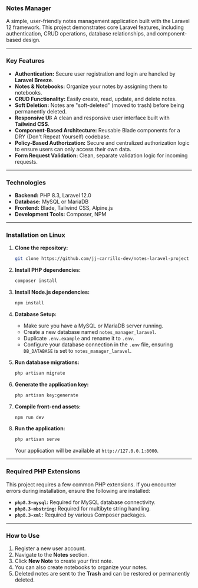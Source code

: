 ### Notes Manager

A simple, user-friendly notes management application built with the Laravel 12 framework. This project demonstrates core Laravel features, including authentication, CRUD operations, database relationships, and component-based design.

-----

### Key Features

* **Authentication:** Secure user registration and login are handled by **Laravel Breeze**.
* **Notes & Notebooks:** Organize your notes by assigning them to notebooks.
* **CRUD Functionality:** Easily create, read, update, and delete notes.
* **Soft Deletion:** Notes are "soft-deleted" (moved to trash) before being permanently deleted.
* **Responsive UI:** A clean and responsive user interface built with **Tailwind CSS**.
* **Component-Based Architecture:** Reusable Blade components for a DRY (Don't Repeat Yourself) codebase.
* **Policy-Based Authorization:** Secure and centralized authorization logic to ensure users can only access their own data.
* **Form Request Validation:** Clean, separate validation logic for incoming requests.

-----

### Technologies

* **Backend:** PHP 8.3, Laravel 12.0
* **Database:** MySQL or MariaDB
* **Frontend:** Blade, Tailwind CSS, Alpine.js
* **Development Tools:** Composer, NPM

-----

### Installation on Linux

1.  **Clone the repository:**

    ```bash
    git clone https://github.com/jj-carrillo-dev/notes-laravel-project
    ```

2.  **Install PHP dependencies:**

    ```bash
    composer install
    ```

3.  **Install Node.js dependencies:**

    ```bash
    npm install
    ```

4.  **Database Setup:**
    * Make sure you have a MySQL or MariaDB server running.
    * Create a new database named `notes_manager_laravel`.
    * Duplicate `.env.example` and rename it to `.env`.
    * Configure your database connection in the `.env` file, ensuring `DB_DATABASE` is set to `notes_manager_laravel`.

5.  **Run database migrations:**

    ```bash
    php artisan migrate
    ```

6.  **Generate the application key:**

    ```bash
    php artisan key:generate
    ```

7.  **Compile front-end assets:**

    ```bash
    npm run dev
    ```

8.  **Run the application:**

    ```bash
    php artisan serve
    ```
    Your application will be available at `http://127.0.0.1:8000`.
-----

### Required PHP Extensions

This project requires a few common PHP extensions. If you encounter errors during installation, ensure the following are installed:

* **`php8.3-mysql`:** Required for MySQL database connectivity.
* **`php8.3-mbstring`:** Required for multibyte string handling.
* **`php8.3-xml`:** Required by various Composer packages.

-----

### How to Use

1.  Register a new user account.
2.  Navigate to the **Notes** section.
3.  Click **New Note** to create your first note.
4.  You can also create notebooks to organize your notes.
5.  Deleted notes are sent to the **Trash** and can be restored or permanently deleted.